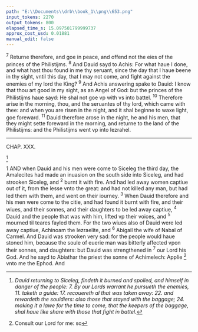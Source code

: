 ```yaml
---
path: "E:\\Documents\\drb\\book_1\\png\\653.png"
input_tokens: 2270
output_tokens: 800
elapsed_time_s: 15.097501799999737
approx_cost_usd: 0.01881
manual_edit: false
---
```

<sup>7</sup> Returne therefore, and goe in peace, and offend not the eies of the princes of the Philistijms. <sup>8</sup> And Dauid sayd to Achis: For what haue I done, and what hast thou found in me thy seruant, since the day that I haue beene in thy sight, vntil this day, that I may not come, and fight against the enemies of my lord the King? <sup>9</sup> And Achis answering spake to Dauid: I know that thou art good in my sight, as an Angel of God: but the princes of the Philistijms haue sayd: He shal not goe vp with vs into battel. <sup>10</sup> Therefore arise in the morning, thou, and the seruantes of thy lord, which came with thee: and when you are risen in the night, and it shal beginne to waxe light, goe foreward. <sup>11</sup> Dauid therefore arose in the night, he and his men, that they might sette foreward in the morning, and returne to the land of the Philistijms: and the Philistijms went vp into Iezrahel.

<hr>

CHAP. XXX.

[^1]

1 AND when Dauid and his men were come to Siceleg the third day, the Amalecites had made an inuasion on the south side into Siceleg, and had strooken Siceleg, and <sup>2</sup> burnt it with fire. And had led away women captiue out of it, from the lesse vnto the great: and had not killed any man, but had led them with them, and went on their iourney. <sup>3</sup> When Dauid therefore and his men were come to the citie, and had found it burnt with fire, and their wiues, and their sonnes, and their daughters to be led away captiue, <sup>4</sup> Dauid and the people that was with him, lifted vp their voices, and <sup>5</sup> mourned til teares fayled them. For the two wiues also of Dauid were led away captiue, Achinoam the Iezraelite, and <sup>6</sup> Abigail the wife of Nabal of Carmel. And Dauid was strooken very sad: for the people would haue stoned him, because the soule of euerie man was bitterly affected vpon their sonnes, and daughters: but Dauid was strengthened in <sup>7</sup> our Lord his God. And he sayd to Abiathar the priest the sonne of Achimelech: Applie [^2] vnto me the Ephod. And

[^1]: *Dauid returning to Siceleg, findeth it burned and spoiled, and himself in danger of the people: 7. By our Lords warrant he pursueth the enemies, 11. taketh a guide: 17. recouereth al that was taken away: 22. and rewardeth the souldiers: also those that stayed with the baggage; 24. making it a lawe for the time to come, that the keepers of the baggage, shal haue like share with those that fight in battel.*

[^2]: Consult our Lord for me: so
